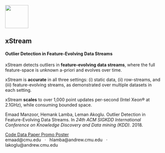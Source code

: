 <head>

  <!-- Basic Page Needs
  –––––––––––––––––––––––––––––––––––––––––––––––––– -->
  <meta charset="utf-8">
  <title>xStream: Detecting outliers in Feature-Evolving Data Streams</title>
  <meta name="description" content="">
  <meta name="author" content="">

  <!-- Mobile Specific Metas
  –––––––––––––––––––––––––––––––––––––––––––––––––– -->
  <meta name="viewport" content="width=device-width, initial-scale=1">

  <!-- FONT
  –––––––––––––––––––––––––––––––––––––––––––––––––– -->
  <!--<link href="//fonts.googleapis.com/css?family=Raleway:400,300,600" rel="stylesheet" type="text/css">-->

  <!-- CSS
  –––––––––––––––––––––––––––––––––––––––––––––––––– -->
  <link rel="stylesheet" href="css/normalize.css">
  <link rel="stylesheet" href="css/skeleton.css">
  <link rel="stylesheet" href="css/styles.css">

  <!-- Favicon
  –––––––––––––––––––––––––––––––––––––––––––––––––– -->
  <!--<link rel="icon" type="image/png" href="images/favicon.png">-->

</head>
<body>

  <!-- Primary Page Layout
  –––––––––––––––––––––––––––––––––––––––––––––––––– -->
  <div class="container">
    <section class="header">
      <div>
        <img class="logo" src="https://avatars0.githubusercontent.com/u/36132856?s=400&u=b4beebdfa1c1ec0fbd95dd1522bb157e63883fc4&v=4" width="75"/>
        <h1 class="title">xStream</h1>
      </div>
      <h4 class="subtitle">Outlier Detection in Feature-Evolving Data Streams</h4>
    </section>
    <section class="summary">
      <p>
        xStream detects outliers in <b>feature-evolving data streams</b>, where
        the full feature-space is unknown a-priori and evolves over time.
      </p>
      <p>
        xStream is <b>accurate</b> in all three settings: (i) static data, (ii) row-streams, and (iii) feature-evolving streams,
        as demonstrated over multiple datasets in each setting.
      </p>
      <p>
        xStream <b>scales</b> to over 1,000 point updates per-second (Intel Xeon® at 2.1GHz),
        while consuming bounded space.
      </p>
      <p class="alert" style="text-align:left;">
        Emaad Manzoor, Hemank Lamba, Leman Akoglu.
        Outlier Detection in Feature-Evolving Data Streams.
        In <i>24th ACM SIGKDD International Conference on Knowledge Discovery and Data mining (KDD).</i> 2018.
      </p>
    </section>
    <section class="code-links">
      <a href="https://github.com/cmuxstream/cmuxstream-core" class="button">
        Code
      </a>
      <a href="https://github.com/cmuxstream/cmuxstream-data" class="button">
        Data
      </a>
      <a href="http://www.kdd.org/kdd2018/accepted-papers/view/xstream-outlier-detection-in-feature-evolving-data-streams" class="button">
        Paper
      </a>
      <a href="https://www.youtube.com/watch?v=PT-e9vq_pKc" class="button">
        Promo
      </a>
      <a href="#" class="button">
        Poster
      </a>
    </section>
    <section class="footer">
      emaad@cmu.edu
      &nbsp; &middot; &nbsp;
      hlamba@andrew.cmu.edu
      &nbsp; &middot; &nbsp;
      lakoglu@andrew.cmu.edu
    </section>
  </div>

<!-- End Document
  –––––––––––––––––––––––––––––––––––––––––––––––––– -->
